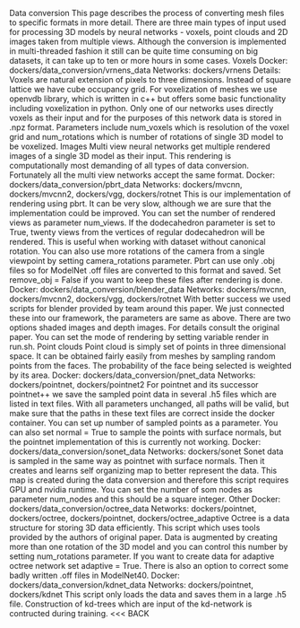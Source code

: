 Data conversion This page describes the process of converting mesh files to specific formats in more detail. There are three main types of input used for processing 3D models by neural networks - voxels, point clouds and 2D images taken from multiple views. Although the conversion is implemented in multi-threaded fashion it still can be quite time consuming on big datasets, it can take up to ten or more hours in some cases. Voxels Docker: dockers/data_conversion/vrnens_data Networks: dockers/vrnens Details: Voxels are natural extension of pixels to three dimensions. Instead of square lattice we have cube occupancy grid. For voxelization of meshes we use openvdb library, which is written in c++ but offers some basic functionality including voxelization in python. Only one of our networks uses directly voxels as their input and for the purposes of this network data is stored in .npz format. Parameters include num_voxels which is resolution of the voxel grid and num_rotations which is number of rotations of single 3D model to be voxelized. Images Multi view neural networks get multiple rendered images of a single 3D model as their input. This rendering is computationally most demanding of all types of data conversion. Fortunately all the multi view networks accept the same format. Docker: dockers/data_conversion/pbrt_data Networks: dockers/mvcnn, dockers/mvcnn2, dockers/vgg, dockers/rotnet This is our implementation of rendering using pbrt. It can be very slow, although we are sure that the implementation could be improved. You can set the number of rendered views as parameter num_views. If the dodecahedron parameter is set to True, twenty views from the vertices of regular dodecahedron will be rendered. This is useful when working with dataset without canonical rotation. You can also use more rotations of the camera from a single viewpoint by setting camera_rotations parameter. Pbrt can use only .obj files so for ModelNet .off files are converted to this format and saved. Set remove_obj = False if you want to keep these files after rendering is done. Docker: dockers/data_conversion/blender_data Networks: dockers/mvcnn, dockers/mvcnn2, dockers/vgg, dockers/rotnet With better success we used scripts for blender provided by team around this paper. We just connected these into our framework, the parameters are same as above. There are two options shaded images and depth images. For details consult the original paper. You can set the mode of rendering by setting variable render in run.sh. Point clouds Point cloud is simply set of points in three dimensional space. It can be obtained fairly easily from meshes by sampling random points from the faces. The probability of the face being selected is weighted by its area. Docker: dockers/data_conversion/pnet_data Networks: dockers/pointnet, dockers/pointnet2 For pointnet and its successor pointnet++ we save the sampled point data in several .h5 files which are listed in text files. With all parameters unchanged, all paths will be valid, but make sure that the paths in these text files are correct inside the docker container. You can set up number of sampled points as a parameter. You can also set normal = True to sample the points with surface normals, but the pointnet implementation of this is currently not working. Docker: dockers/data_conversion/sonet_data Networks: dockers/sonet Sonet data is sampled in the same way as pointnet with surface normals. Then it creates and learns self organizing map to better represent the data. This map is created during the data conversion and therefore this script requires GPU and nvidia runtime. You can set the number of som nodes as parameter num_nodes and this should be a square integer. Other Docker: dockers/data_conversion/octree_data Networks: dockers/pointnet, dockers/octree, dockers/pointnet, dockers/octree_adaptive Octree is a data structure for storing 3D data efficiently. This script which uses tools provided by the authors of original paper. Data is augmented by creating more than one rotation of the 3D model and you can control this number by setting num_rotations parameter. If you want to create data for adaptive octree network set adaptive = True. There is also an option to correct some badly written .off files in ModelNet40. Docker: dockers/data_conversion/kdnet_data Networks: dockers/pointnet, dockers/kdnet This script only loads the data and saves them in a large .h5 file. Construction of kd-trees which are input of the kd-network is contructed during training. <<< BACK